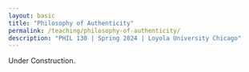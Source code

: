 ```yaml
---
layout: basic
title: "Philosophy of Authenticity"
permalink: /teaching/philosophy-of-authenticity/
description: "PHIL 130 | Spring 2024 | Loyola University Chicago"
---
```


Under Construction.
